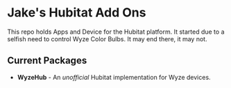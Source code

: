 # Jake's Hubitat Add Ons

This repo holds Apps and Device for the Hubitat platform. It started due to a selfish need to control Wyze Color Bulbs. It may end there, it may not.

## Current Packages

* **WyzeHub** - An _unofficial_ Hubitat implementation for Wyze devices.